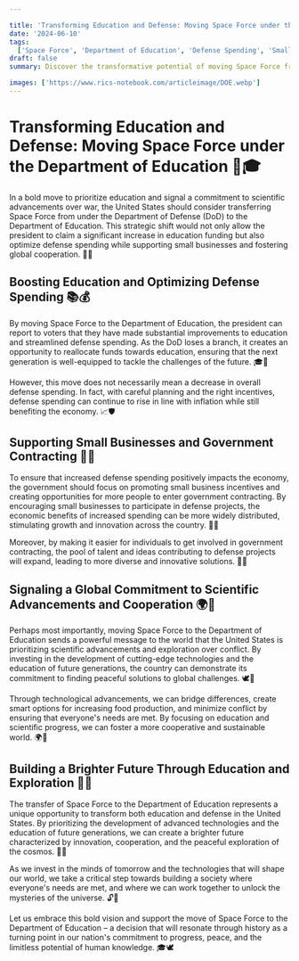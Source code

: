 ```yaml
---

title: 'Transforming Education and Defense: Moving Space Force under the Department of Education 🚀🎓'
date: '2024-06-10'
tags:
  ['Space Force', 'Department of Education', 'Defense Spending', 'Small Business Incentives', 'Scientific Advancements', 'Global Cooperation']
draft: false
summary: Discover the transformative potential of moving Space Force from under the Department of Defense to the Department of Education. Learn how this strategic shift can boost education, optimize defense spending, support small businesses, and signal a global commitment to scientific advancements and cooperation.

images: ['https://www.rics-notebook.com/articleimage/DOE.webp']
---
```


# Transforming Education and Defense: Moving Space Force under the Department of Education 🚀🎓

In a bold move to prioritize education and signal a commitment to scientific advancements over war, the United States should consider transferring Space Force from under the Department of Defense (DoD) to the Department of Education. This strategic shift would not only allow the president to claim a significant increase in education funding but also optimize defense spending while supporting small businesses and fostering global cooperation. 💼🤝

## Boosting Education and Optimizing Defense Spending 📚💰

By moving Space Force to the Department of Education, the president can report to voters that they have made substantial improvements to education and streamlined defense spending. As the DoD loses a branch, it creates an opportunity to reallocate funds towards education, ensuring that the next generation is well-equipped to tackle the challenges of the future. 🎓💸

However, this move does not necessarily mean a decrease in overall defense spending. In fact, with careful planning and the right incentives, defense spending can continue to rise in line with inflation while still benefiting the economy. 📈🛡️

## Supporting Small Businesses and Government Contracting 🏬🤝

To ensure that increased defense spending positively impacts the economy, the government should focus on promoting small business incentives and creating opportunities for more people to enter government contracting. By encouraging small businesses to participate in defense projects, the economic benefits of increased spending can be more widely distributed, stimulating growth and innovation across the country. 💼🚀

Moreover, by making it easier for individuals to get involved in government contracting, the pool of talent and ideas contributing to defense projects will expand, leading to more diverse and innovative solutions. 🌟💡

## Signaling a Global Commitment to Scientific Advancements and Cooperation 🌍🤝

Perhaps most importantly, moving Space Force to the Department of Education sends a powerful message to the world that the United States is prioritizing scientific advancements and exploration over conflict. By investing in the development of cutting-edge technologies and the education of future generations, the country can demonstrate its commitment to finding peaceful solutions to global challenges. 🕊️🔬

Through technological advancements, we can bridge differences, create smart options for increasing food production, and minimize conflict by ensuring that everyone's needs are met. By focusing on education and scientific progress, we can foster a more cooperative and sustainable world. 🌍🌿

## Building a Brighter Future Through Education and Exploration 🌟🔭

The transfer of Space Force to the Department of Education represents a unique opportunity to transform both education and defense in the United States. By prioritizing the development of advanced technologies and the education of future generations, we can create a brighter future characterized by innovation, cooperation, and the peaceful exploration of the cosmos. 🚀🌌

As we invest in the minds of tomorrow and the technologies that will shape our world, we take a critical step towards building a society where everyone's needs are met, and where we can work together to unlock the mysteries of the universe. 🔓🌠

Let us embrace this bold vision and support the move of Space Force to the Department of Education – a decision that will resonate through history as a turning point in our nation's commitment to progress, peace, and the limitless potential of human knowledge. 🎓🕊️

